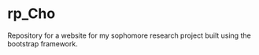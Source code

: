 # rp_Cho
Repository for a website for my sophomore research project built using the bootstrap framework.
